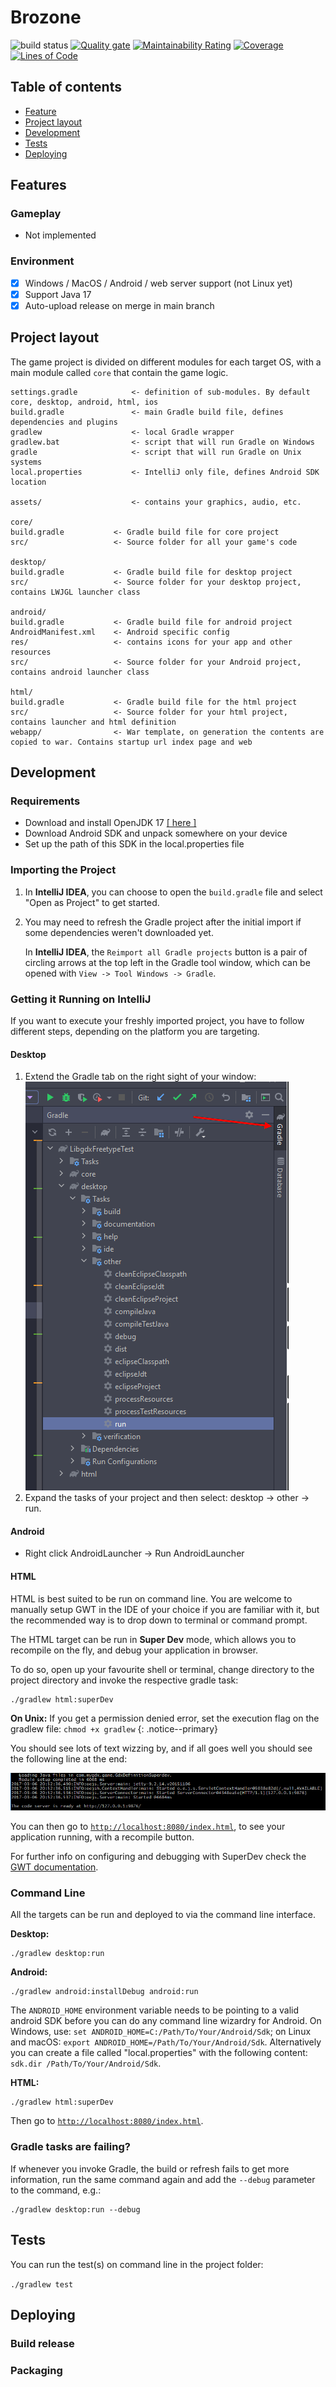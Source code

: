 # Brozone

![build status](https://img.shields.io/github/actions/workflow/status/vmillet-dev/Brozone/gradle.yml?label=build
)
[![Quality gate](https://sonarcloud.io/api/project_badges/quality_gate?project=vmillet-dev_Brozone)](https://sonarcloud.io/summary/new_code?id=vmillet-dev_Brozone)
[![Maintainability Rating](https://sonarcloud.io/api/project_badges/measure?project=vmillet-dev_Brozone&metric=sqale_rating)](https://sonarcloud.io/summary/new_code?id=vmillet-dev_Brozone)
[![Coverage](https://sonarcloud.io/api/project_badges/measure?project=vmillet-dev_Brozone&metric=coverage)](https://sonarcloud.io/summary/new_code?id=vmillet-dev_Brozone)
[![Lines of Code](https://sonarcloud.io/api/project_badges/measure?project=vmillet-dev_Brozone&metric=ncloc)](https://sonarcloud.io/summary/new_code?id=vmillet-dev_Brozone)

## Table of contents

- [Feature](#Features)
- [Project layout](#Project-layout)
- [Development](#Development)
- [Tests](#Tests)
- [Deploying](#Deploying)

## Features

### Gameplay

- Not implemented

### Environment

- [x] Windows / MacOS / Android / web server support (not Linux yet)
- [x] Support Java 17
- [x] Auto-upload release on merge in main branch

## Project layout

The game project is divided on different modules for each target OS, with a main module
called `core` that contain the game logic.

```
settings.gradle            <- definition of sub-modules. By default core, desktop, android, html, ios
build.gradle               <- main Gradle build file, defines dependencies and plugins
gradlew                    <- local Gradle wrapper
gradlew.bat                <- script that will run Gradle on Windows
gradle                     <- script that will run Gradle on Unix systems
local.properties           <- IntelliJ only file, defines Android SDK location

assets/                    <- contains your graphics, audio, etc.

core/
build.gradle           <- Gradle build file for core project
src/                   <- Source folder for all your game's code

desktop/
build.gradle           <- Gradle build file for desktop project
src/                   <- Source folder for your desktop project, contains LWJGL launcher class

android/
build.gradle           <- Gradle build file for android project
AndroidManifest.xml    <- Android specific config
res/                   <- contains icons for your app and other resources
src/                   <- Source folder for your Android project, contains android launcher class

html/
build.gradle           <- Gradle build file for the html project
src/                   <- Source folder for your html project, contains launcher and html definition
webapp/                <- War template, on generation the contents are copied to war. Contains startup url index page and web
```

## Development

### Requirements

- Download and install OpenJDK 17 [[ here ]](https://jdk.java.net/archive/)
- Download Android SDK and unpack somewhere on your device
- Set up the path of this SDK in the local.properties file

### Importing the Project
1. In **IntelliJ IDEA**, you can choose to open the `build.gradle` file and select "Open as Project" to get started.

2. You may need to refresh the Gradle project after the initial import if some dependencies weren't downloaded yet.

   In **IntelliJ IDEA**, the `Reimport all Gradle projects` button is a pair of circling arrows at the top left in the Gradle tool window, which can be opened with `View -> Tool Windows -> Gradle`.

### Getting it Running on IntelliJ

If you want to execute your freshly imported project, you have to follow different steps, depending on the platform you are targeting.

#### Desktop
1. Extend the Gradle tab on the right sight of your window: <br/>
   ![](/img/intellij-config-plugin-gradle.png)
2. Expand the tasks of your project and then select: desktop -> other -> run.

#### Android
- Right click AndroidLauncher -> Run AndroidLauncher


#### HTML
HTML is best suited to be run on command line. You are welcome to manually setup GWT in the IDE of your choice if you are familiar with it, but the recommended way is to drop down to terminal or command prompt.

The HTML target can be run in **Super Dev** mode, which allows you to recompile on the fly, and debug your application in browser.

To do so, open up your favourite shell or terminal, change directory to the project directory and invoke the respective gradle task:

```
./gradlew html:superDev
```

**On Unix:** If you get a permission denied error, set the execution flag on the gradlew file: `chmod +x gradlew`
{: .notice--primary}

You should see lots of text wizzing by, and if all goes well you should see the following line at the end:

![](/img/html-superdev.png)

You can then go to [`http://localhost:8080/index.html`](http://localhost:8080/index.html), to see your application running, with a recompile button.

For further info on configuring and debugging with SuperDev check the [GWT documentation](http://www.gwtproject.org/articles/superdevmode.html).

### Command Line
All the targets can be run and deployed to via the command line interface.

**Desktop:**
```
./gradlew desktop:run
```

**Android:**
```
./gradlew android:installDebug android:run
```

The `ANDROID_HOME` environment variable needs to be pointing to a valid android SDK before you can do any command line wizardry for Android. On Windows, use: `set ANDROID_HOME=​C:/Path/To/Your/Android/Sdk`; on Linux and macOS: `export ANDROID_HOME=​/Path/To/Your/Android/Sdk`. Alternatively you can create a file called "local.properties" with the following content: `sdk.dir /Path/To/Your/Android/Sdk`.

**HTML:**
```
./gradlew html:superDev
```

Then go to [`http://localhost:8080/index.html`](http://localhost:8080/index.html).

### Gradle tasks are failing?
If whenever you invoke Gradle, the build or refresh fails to get more information, run the same command again and add the `--debug` parameter to the command, e.g.:

```
./gradlew desktop:run --debug
```

## Tests

You can run the test(s) on command line in the project folder:

`./gradlew test`

## Deploying

### Build release

### Packaging

